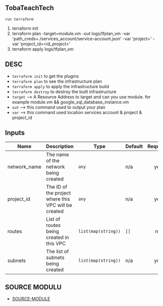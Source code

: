 ## TobaTeachTech

`run terraform`


1. terraform init
2. terraform plan -target=module.vm -out logs/tfplan_vm -var 'path_creds=./services_account/service-account.json' -var 'project=<your-project>' -var 'project_id=<id_project>'
3. terraform apply logs/tfplan_vm


## DESC

- `terraform init` to get the plugins
- `terraform plan` to see the infrastructure plan
- `terraform apply` to apply the infrastructure build
- `terraform destroy` to destroy the built infrastructure
- `target` --> A Resource Address to target and can you use module. for example module.vm && google_sql_database_instance.vm
- `out` --> this command used to output your plan
- `var` --> this command used location services account & project & project_id

## Inputs

| Name                      | Description                   | Type      | Default | Required |
|---------------------------|-------------------------------|-----------|---------|:--------:|
| network\_name             | The name of the network being created | `any` | n/a | yes |
| project\_id               | The ID of the project where this VPC will be created | `any` | n/a | yes |
| routes                    | List of routes being created in this VPC | `list(map(string))` | `[]` | no |
| subnets                   | The list of subnets being created | `list(map(string))` | n/a | yes |






## SOURCE MODULU
- [SOURCE-MODULE](https://github.com/terraform-google-modules) 



